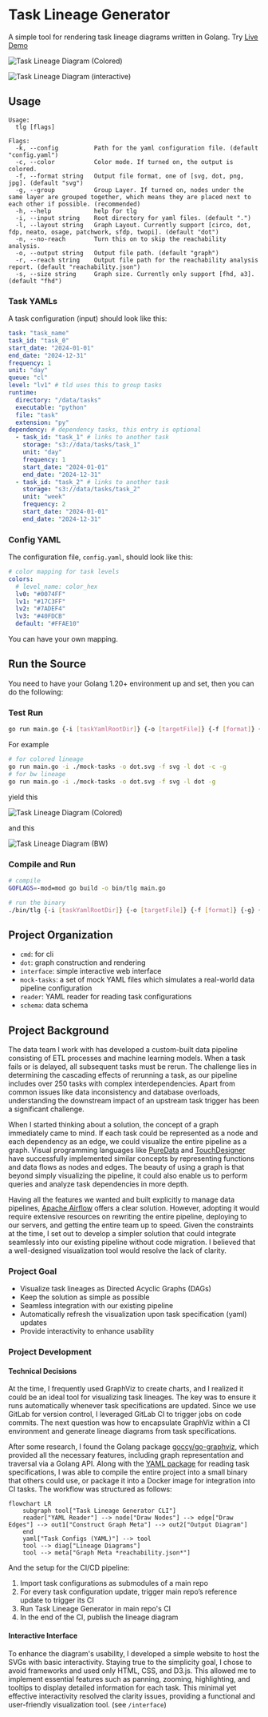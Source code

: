 # Task Lineage Generator

A simple tool for rendering task lineage diagrams written in Golang. Try [Live Demo](https://timjjting.github.io/Task-Lineage-Generator/interface/index.html)

![Task Lineage Diagram (Colored)](dot.svg)

![Task Lineage Diagram (interactive)](demo.gif)

## Usage

```text
Usage:
  tlg [flags]

Flags:
  -k, --config          Path for the yaml configuration file. (default "config.yaml")
  -c, --color           Color mode. If turned on, the output is colored.
  -f, --format string   Output file format, one of [svg, dot, png, jpg]. (default "svg")
  -g, --group           Group Layer. If turned on, nodes under the same layer are grouped together, which means they are placed next to each other if possible. (recommended)
  -h, --help            help for tlg
  -i, --input string    Root directory for yaml files. (default ".")
  -l, --layout string   Graph Layout. Currently support [circo, dot, fdp, neato, osage, patchwork, sfdp, twopi]. (default "dot")
  -n, --no-reach        Turn this on to skip the reachability analysis.
  -o, --output string   Output file path. (default "graph")
  -r, --reach string    Output file path for the reachability analysis report. (default "reachability.json")
  -s, --size string     Graph size. Currently only support [fhd, a3]. (default "fhd")
```

### Task YAMLs

A task configuration (input) should look like this:

```yaml
task: "task_name"
task_id: "task_0"
start_date: "2024-01-01"
end_date: "2024-12-31"
frequency: 1
unit: "day"
queue: "cl"
level: "lv1" # tld uses this to group tasks
runtime:
  directory: "/data/tasks"
  executable: "python"
  file: "task"
  extension: "py"
dependency: # dependency tasks, this entry is optional
  - task_id: "task_1" # links to another task
    storage: "s3://data/tasks/task_1"
    unit: "day"
    frequency: 1
    start_date: "2024-01-01"
    end_date: "2024-12-31"
  - task_id: "task_2" # links to another task
    storage: "s3://data/tasks/task_2"
    unit: "week"
    frequency: 2
    start_date: "2024-01-01"
    end_date: "2024-12-31"
```

### Config YAML

The configuration file, `config.yaml`, should look like this:

```yaml
# color mapping for task levels
colors:
  # level_name: color_hex
  lv0: "#0074FF"
  lv1: "#17C3FF"
  lv2: "#7ADEF4"
  lv3: "#40FDCB"
  default: "#FFAE10"
```

You can have your own mapping.

## Run the Source

You need to have your Golang 1.20+ environment up and set, then you can do the following:

### Test Run

```sh
go run main.go {-i [taskYamlRootDir]} {-o [targetFile]} {-f [format]} {-g} {-l [layout]} {-c} {-n} {-r [reachabilityFile]}
```

For example

```sh
# for colored lineage
go run main.go -i ./mock-tasks -o dot.svg -f svg -l dot -c -g
# for bw lineage
go run main.go -i ./mock-tasks -o dot.svg -f svg -l dot -g
```

yield this

![Task Lineage Diagram (Colored)](dot.svg)

and this

![Task Lineage Diagram (BW)](dot-bw.svg)

### Compile and Run

```sh
# compile
GOFLAGS=-mod=mod go build -o bin/tlg main.go

# run the binary
./bin/tlg {-i [taskYamlRootDir]} {-o [targetFile]} {-f [format]} {-g} {-l [layout]} {-c} {-n} {-r [reachabilityFile]}
```

## Project Organization

- `cmd`: for cli
- `dot`: graph construction and rendering
- `interface`: simple interactive web interface
- `mock-tasks`: a set of mock YAML files which simulates a real-world data pipeline configuration
- `reader`: YAML reader for reading task configurations
- `schema`: data schema

## Project Background

The data team I work with has developed a custom-built data pipeline consisting of ETL processes and machine learning models. When a task fails or is delayed, all subsequent tasks must be rerun. The challenge lies in determining the cascading effects of rerunning a task, as our pipeline includes over 250 tasks with complex interdependencies. Apart from common issues like data inconsistency and database overloads, understanding the downstream impact of an upstream task trigger has been a significant challenge.

When I started thinking about a solution, the concept of a graph immediately came to mind. If each task could be represented as a node and each dependency as an edge, we could visualize the entire pipeline as a graph. Visual programming languages like [PureData](https://puredata.info/) and [TouchDesigner](https://derivative.ca/) have successfully implemented similar concepts by representing functions and data flows as nodes and edges. The beauty of using a graph is that beyond simply visualizing the pipeline, it could also enable us to perform queries and analyze task dependencies in more depth.

Having all the features we wanted and built explicitly to manage data pipelines, [Apache Airflow](https://airflow.apache.org/) offers a clear solution. However, adopting it would require extensive resources on rewriting the entire pipeline, deploying to our servers, and getting the entire team up to speed. Given the constraints at the time, I set out to develop a simpler solution that could integrate seamlessly into our existing pipeline without code migration. I believed that a well-designed visualization tool would resolve the lack of clarity.

### Project Goal

- Visualize task lineages as Directed Acyclic Graphs (DAGs)
- Keep the solution as simple as possible
- Seamless integration with our existing pipeline
- Automatically refresh the visualization upon task specification (yaml) updates
- Provide interactivity to enhance usability

### Project Development

#### Technical Decisions

At the time, I frequently used GraphViz to create charts, and I realized it could be an ideal tool for visualizing task lineages. The key was to ensure it runs automatically whenever task specifications are updated. Since we use GitLab for version control, I leveraged GitLab CI to trigger jobs on code commits. The next question was how to encapsulate GraphViz within a CI environment and generate lineage diagrams from task specifications.

After some research, I found the Golang package [goccy/go-graphviz](https://github.com/goccy/go-graphviz), which provided all the necessary features, including graph representation and traversal via a Golang API. Along with the [YAML package](https://gopkg.in/yaml.v3) for reading task specifications, I was able to compile the entire project into a small binary that others could use, or package it into a Docker image for integration into CI tasks. The workflow was structured as follows:

```mermaid
flowchart LR
    subgraph tool["Task Lineage Generator CLI"]
    reader["YAML Reader"] --> node["Draw Nodes"] --> edge["Draw Edges"] --> out1["Construct Graph Meta"] --> out2["Output Diagram"]
    end
    yaml["Task Configs (YAML)"] --> tool
    tool --> diag["Lineage Diagrams"]
    tool --> meta["Graph Meta *reachability.json*"]
```

And the setup for the CI/CD pipeline:

1. Import task configurations as submodules of a main repo
2. For every task configuration update, trigger main repo’s reference update to trigger its CI
3. Run Task Lineage Generator in main repo's CI
4. In the end of the CI, publish the lineage diagram

#### Interactive Interface

To enhance the diagram's usability, I developed a simple website to host the SVGs with basic interactivity. Staying true to the simplicity goal, I chose to avoid frameworks and used only HTML, CSS, and D3.js. This allowed me to implement essential features such as panning, zooming, highlighting, and tooltips to display detailed information for each task. This minimal yet effective interactivity resolved the clarity issues, providing a functional and user-friendly visualization tool. (see `/interface`)
